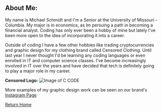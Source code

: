 
## About Me:

  My name is Michael Schmidt and I'm a Senior at the University of Missouri - Columbia. My major is in economics, as Im persuing a path in becoming a financial analyst. Coding has only ever been a hobby of mine but lately I've been more open to the idea of incorporating it into a career.
  
   Outside of coding I have a few other hobbies like trading cryptocurrencies and graphic design for my clothing brand called Censored Clothing. Until last year I never thought I'd be learning any coding languages or even enrolled in IT and computer science classes. I've become increasingly involved in IT over the years and have decided that tech is definitely going to play a major role in my career. 
  
**Censored Logo:**
![Image of C CODE](https://i.imgur.com/EmbTu0r.png)

More examples of my graphic design work can be seen on our brand's          
[Instagram Page](https://www.instagram.com/censorshipped/?hl=en)


[Return Home](README.md)
